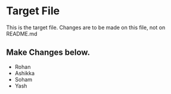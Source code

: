 # Target File

This is the target file.
Changes are to be made on this file, not on README.md

## Make Changes below.


- Rohan
- Ashikka
- Soham
- Yash